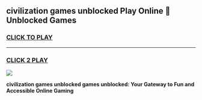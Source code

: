 
## civilization games unblocked Play Online 👋 Unblocked Games
<h3>
<a href="https://premium.freeplayer.one?title=civilization_games_unblocked&ref=19F">CLICK TO PLAY</a></h3>
<hr>

<h3>
<a href="https://premium.freeplayer.one?title=civilization_games_unblocked&ref=19F">CLICK 2 PLAY</a>
  
</h3>

<a href="https://premium.freeplayer.one?title=civilization_games_unblocked&ref=19F"><img src="https://clearcache.store/games.png"></a>


**civilization games unblocked games unblocked: Your Gateway to Fun and Accessible Online Gaming**
